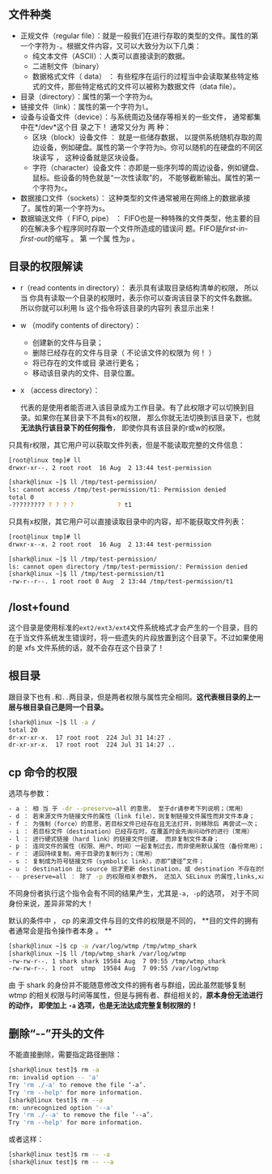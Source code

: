 ## 文件种类

- 正规文件（regular file）：就是一般我们在进行存取的类型的文件。属性的第一个字符为`-`。根据文件内容，又可以大致分为以下几类：
    - 纯文本文件（ASCII）：人类可以直接读到的数据。
    - 二进制文件（binary）
    - 数据格式文件（ data） ： 有些程序在运行的过程当中会读取某些特定格式的文件，那些特定格式的文件可以被称为数据文件（data file）。 
- 目录（directory）：属性的第一个字符为`d`。
- 链接文件（link）：属性的第一个字符为`l`。
- 设备与设备文件（device）：与系统周边及储存等相关的一些文件， 通常都集中在*/dev*这个目 录之下！ 通常又分为 两 种：
    - 区块（block）设备文件 ： 就是一些储存数据， 以提供系统随机存取的周边设备，例如硬盘。属性的第一个字符为`b`。你可以随机的在硬盘的不同区块读写 ， 这种设备就是区块设备。
    - 字符（character）设备文件：亦即是一些序列埠的周边设备，例如键盘、鼠标。些设备的特色就是“一次性读取”的， 不能够截断输出。属性的第一个字符为`c`。
- 数据接口文件（sockets）： 这种类型的文件通常被用在网络上的数据承接了。属性的第一个字符为`s`。
- 数据输送文件（ FIFO, pipe） ： FIFO也是一种特殊的文件类型，他主要的目的在解决多个程序同时存取一个文件所造成的错误问 题。FIFO是*first-in-first-out*的缩写 。 第 一个属 性为`p` 。

## 目录的权限解读

- r（read contents in directory）：
    表示具有读取目录结构清单的权限， 所以当 你具有读取一个目录的权限时，表示你可以查询该目录下的文件名数据。 所以你就可以利用 ls 这个指令将该目录的内容列 表显示出来！

- w （modify contents of directory）：

    - 创建新的文件与目录；
    - 删除已经存在的文件与目录（ 不论该文件的权限为 何！ ）
    - 将已存在的文件或目 录进行更名；
    - 移动该目录内的文件、目录位置。 

- x （access directory）：

    代表的是使用者能否进入该目录成为工作目录。有了此权限才可以切换到目录。如果你在某目录下不具有x的权限， 那么你就无法切换到该目录下，也就**无法执行该目录下的任何指令**， 即使你具有该目录的r或w的权限。



只具有r权限，其它用户可以获取文件列表，但是不能读取完整的文件信息：

```bash
[root@linux tmp]# ll
drwxr-xr--. 2 root root  16 Aug  2 13:44 test-permission

[shark@linux ~]$ ll /tmp/test-permission/
ls: cannot access /tmp/test-permission/t1: Permission denied
total 0
-????????? ? ? ? ?            ? t1
```

只具有x权限，其它用户可以直接读取目录中的内容，却不能获取文件列表：

```bash
[root@linux tmp]# ll
drwxr-x--x. 2 root root  16 Aug  2 13:44 test-permission

[shark@linux ~]$ ll /tmp/test-permission/
ls: cannot open directory /tmp/test-permission/: Permission denied
[shark@linux ~]$ ll /tmp/test-permission/t1
-rw-r--r--. 1 root root 0 Aug  2 13:44 /tmp/test-permission/t1
```



## /lost+found

这个目录是使用标准的`ext2/ext3/ext4`文件系统格式才会产生的一个目录，目的在于当文件系统发生错误时，将一些遗失的片段放置到这个目录下。不过如果使用的是 xfs 文件系统的话，就不会存在这个目录了！



## 根目录

跟目录下也有`.`和`..`两目录，但是两者权限与属性完全相同。**这代表根目录的上一层与根目录自己是同一个目录。**

```bash
[shark@linux ~]$ ll -a /
total 20
dr-xr-xr-x.  17 root root  224 Jul 31 14:27 .
dr-xr-xr-x.  17 root root  224 Jul 31 14:27 ..
```

## cp  命令的权限

选项与参数：

```bash
- a ： 相 当 于 -dr --preserve=all 的意思， 至于dr请参考下列说明；（常用）
- d ： 若来源文件为链接文件的属性（link file），则复制链接文件属性而非文件本身；
- f ： 为强制（force）的意思，若目标文件已经存在且无法打开，则移除后 再尝试一次；
- i ： 若目标文件（destination）已经存在时，在覆盖时会先询问动作的进行（常用）
- l ： 进行硬式链接（hard link）的链接文件创建， 而非复制文件本身；
- p ： 连同文件的属性（权限、用户、时间）一起复制过去，而非使用默认属性（备份常用）；
- r ： 递回持续复制，用于目录的复制行为；（常用）
- s ： 复制成为符号链接文件（symbolic link），亦即“捷径”文件；
- u ： destination 比 source 旧才更新 destination，或 destination 不存在的情况下才复制。
- - preserve=all ： 除了 -p 的权限相关参数外， 还加入 SELinux 的属性,links,xattr,all 等也复制了 。
```

不同身份者执行这个指令会有不同的结果产生，尤其是`-a, -p`的选项， 对于不同身份来说，差异非常的大！ 

默认的条件中 ， cp 的来源文件与目的文件的权限是不同的， **目的文件的拥有者通常会是指令操作者本身 。 **

```bash
[shark@linux ~]$ cp -a /var/log/wtmp /tmp/wtmp_shark
[shark@linux ~]$ ll /tmp/wtmp_shark /var/log/wtmp
-rw-rw-r--. 1 shark shark 19584 Aug  7 09:55 /tmp/wtmp_shark
-rw-rw-r--. 1 root  utmp  19584 Aug  7 09:55 /var/log/wtmp
```

由 于 shark 的身份并不能随意修改文件的拥有者与群组，因此虽然能够复制 wtmp 的相关权限与时间等属性，但是与拥有者、群组相关的，**原本身份无法进行的动作， 即使加上 `-a` 选项，也是无法达成完整复制权限的！**

## 删除“--”开头的文件

不能直接删除，需要指定路径删除：

```bash
[shark@linux test]$ rm -a
rm: invalid option -- 'a'
Try 'rm ./-a' to remove the file ‘-a’.
Try 'rm --help' for more information.
[shark@linux test]$ rm --a
rm: unrecognized option '--a'
Try 'rm ./--a' to remove the file ‘--a’.
Try 'rm --help' for more information.
```

或者这样：

```bash
[shark@linux test]$ rm -- -a
[shark@linux test]$ rm -- --a
```

